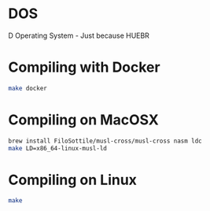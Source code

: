 # DOS
D Operating System - Just because HUEBR


# Compiling with Docker

```bash
make docker
```

# Compiling on MacOSX

```bash
brew install FiloSottile/musl-cross/musl-cross nasm ldc
make LD=x86_64-linux-musl-ld
```

# Compiling on Linux

```bash
make
```
